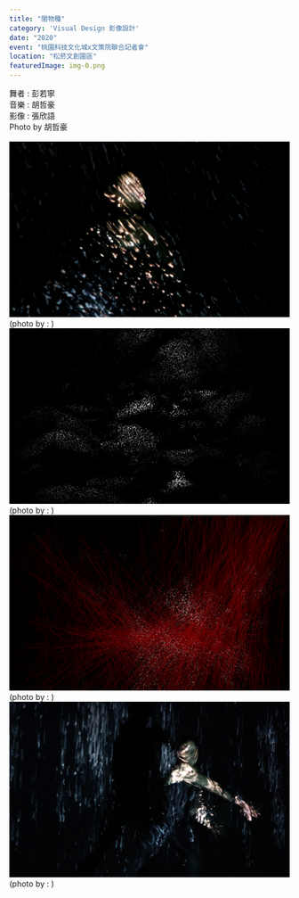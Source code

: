 ```yaml
---
title: "闇物種"
category: 'Visual Design 影像設計'
date: "2020"
event: "桃園科技文化城x文策院聯合記者會"
location: "松菸文創園區"
featuredImage: img-0.png
---
```

  <div class="box">
      <div class="dscrptn">
        舞者 : 彭若寧 <br>
音樂 : 胡哲豪 <br>
影像 : 張欣語 <br>
Photo by 胡哲豪 <br>
      </div>
  </div>

  <div class="box">
      <div class="dscrptn">
        <br>
      </div>
  </div>

  <div class="box">
      <img class="subimg" src="./img-0.png">
      <div class="photocredit">(photo by : )</div>
  </div>
  <div class="box">
      <img class="subimg" src="./img-1.png">
      <div class="photocredit">(photo by : )</div>
  </div>

  <div class="box">
      <img class="subimg" src="./img-2.png">
      <div class="photocredit">(photo by : )</div>
  </div>

  <div class="box">
      <img class="subimg" src="./img-3.png">
      <div class="photocredit">(photo by : )</div>
  </div>

  <div class="box"></div>


  <div class="box"></div>




